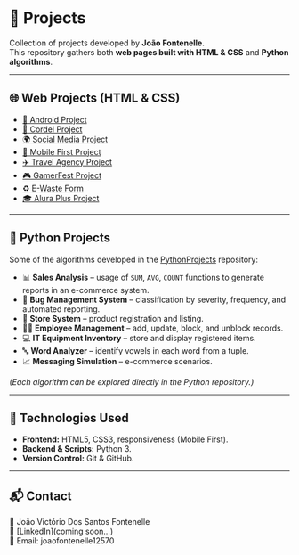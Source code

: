 # 📂 Projects

Collection of projects developed by **João Fontenelle**.  
This repository gathers both **web pages built with HTML & CSS** and **Python algorithms**.

---

## 🌐 Web Projects (HTML & CSS)

- [📱 Android Project](https://joaoofontenelle.github.io/Projects/ProjetoAndroid/ProjetoAndroid.html)  
- [📜 Cordel Project](https://joaoofontenelle.github.io/Projects/ProjetoCordel/ProjetoCordel.html)  
- [🌍 Social Media Project](https://joaoofontenelle.github.io/Projects/ProjetoRedesSociais/ProjetoRS.html)  
- [📲 Mobile First Project](https://joaoofontenelle.github.io/Projects/ProjetoMobileFirst/MobileFirst.html)  
- [✈️ Travel Agency Project](https://joaoofontenelle.github.io/Projects/ProjetoAgencia/index.html)  
- [🎮 GamerFest Project](https://joaoofontenelle.github.io/Projects/ProjetoGamerFest/gamerfest.html)  
- [♻️ E-Waste Form](https://joaoofontenelle.github.io/Projects/ProjetoLixoEletrônico/formMVP.html)  
- [🎓 Alura Plus Project](https://joaoofontenelle.github.io/Projects/ProjetoAlura/alura.html)  

---

## 🐍 Python Projects

Some of the algorithms developed in the [PythonProjects](https://github.com/joaoofontenelle/PythonProjects) repository:

- 📊 **Sales Analysis** – usage of `SUM`, `AVG`, `COUNT` functions to generate reports in an e-commerce system.  
- 🐞 **Bug Management System** – classification by severity, frequency, and automated reporting.  
- 🛒 **Store System** – product registration and listing.  
- 👨‍💼 **Employee Management** – add, update, block, and unblock records.  
- 💻 **IT Equipment Inventory** – store and display registered items.  
- 🔤 **Word Analyzer** – identify vowels in each word from a tuple.  
- 📈 **Messaging Simulation** – e-commerce scenarios.  

*(Each algorithm can be explored directly in the Python repository.)*

---

## 🚀 Technologies Used
- **Frontend:** HTML5, CSS3, responsiveness (Mobile First).  
- **Backend & Scripts:** Python 3.  
- **Version Control:** Git & GitHub.  

---

## 📬 Contact
👤 João Victório Dos Santos Fontenelle  
🔗 [LinkedIn](coming soon...)  
📧 Email: joaofontenelle12570

